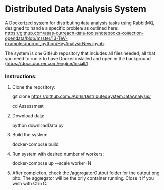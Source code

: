 # Distributed Data Analysis System

A Dockerized system for distributing data analysis tasks using RabbitMQ, designed to handle a specific problem as outlined here: https://github.com/atlas-outreach-data-tools/notebooks-collection-opendata/blob/master/13-TeV-examples/uproot_python/HyyAnalysisNew.ipynb.

The system is one GitHub repository that includes all files needed, all that you need to run is to have Docker installed and open in the background (https://docs.docker.com/engine/install/).

### Instructions:
1) Clone the repository:

    git clone https://github.com/JApl1n/DistributedSystemDataAnalysis/

    cd Assessment

3) Download data:

    python downloadData.py

2) Build the system:

    docker-compose build

3) Run system with desired number of workers:

    docker-compose up --scale worker=N

4) After completion, check the /aggregatorOutput folder for the output.png plto. The aggregator will be the only container running. Close it if you wish with Ctrl+C.
